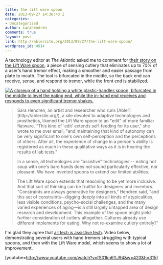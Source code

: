 ```yaml
---
title: the lift ware spoon
date: 2013-09-27 14:36:43 Z
categories:
- Uncategorized
author: sarahendren
comments: true
layout: post
link: http://ablersite.org/2013/09/27/the-lift-ware-spoon/
wordpress_id: 4914
---
```


A technology editor at _The Atlantic_ asked me to comment for [their story on the Lift Ware spoon](http://www.theatlantic.com/technology/archive/2013/09/a-spoon-for-people-with-parkinsons/279984/), a piece of sensing cutlery that eliminates up to 70% of a user's hand tremor effect, making a smoother and easier passage from plate to mouth. The tool is bifurcated in the middle, so the back end can receive, sense, and respond to tremor, while the front end is stabilized.

[![A closeup of a hand holding a white plastic-handles spoon, bifurcated in the middle to level the eating end, while the in-hand end receives and responds to even significant tremor shakes.](http://ablersite.files.wordpress.com/2013/09/spooninhandplant.jpg)](http://ablersite.files.wordpress.com/2013/09/spooninhandplant.jpg)


<blockquote>Sara Hendren, an artist and researcher who runs [Abler](http://ablersite.org/), a site devoted to adaptive technologies and prosthetics, likened the Lift Ware spoon to an "edit" of more familiar flatware. "This kind of 'edit' extends self-feeding for its user," she wrote to me over email, "and maintaining that kind of autonomy can be very significant to one's own self-perception and the perceptions of others. After all, the experience of change in a person's ability is registered as much in these qualitative ways as it is in hearing the results of lab tests."

In a sense, all technologies are "assistive" technologies -- eating hot soup with one's bare hands does not sound particularly effective, nor pleasant. We have invented spoons to extend our limited abilities.

The Lift Ware spoon extends that reasoning to be yet more inclusive. And that sort of thinking can be fruitful for designers and inventors. "Constraints are always generative for designers," Hendren said, "and this set of constraints—digging deeply into all kinds of atypicalities, less visible conditions, psycho-social challenges, and the many varied experiences of aging—is a still largely untapped area of design research and development. This example of the spoon might yield further consideration of cutlery altogether. Cultures already use different implements for eating. Why not re-examine cutlery entirely?"</blockquote>


I'm glad they agree that [all tech is assistive tech](https://medium.com/p/a8b9a581eb62). Video below, demonstrating several users with hand tremors struggling with typical spoons, and then with the Lift Ware model, which seems to show a lot of improvement.

[youtube=http://www.youtube.com/watch?v=fS01kn6YJ94&w=420&h=315]
